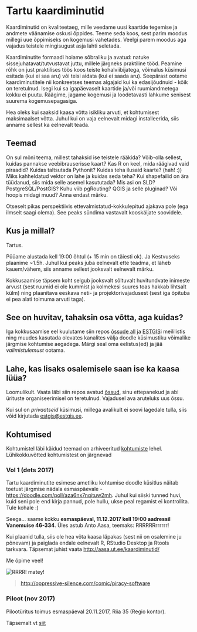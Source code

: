 # Tartu kaardiminutid
Kaardiminutid on kvaliteetaeg, mille veedame uusi kaartide tegemise
ja andmete väänamise oskusi õppides. Teeme seda koos, sest parim
moodus millegi uue õppimiseks on kogemusi vahetades. Veelgi parem
moodus aga vajadus teistele mingisugust asja lahti seletada.

Kaardiminutite formaadi hoiame sõbraliku ja avatud: natuke
sissejuhatavat/tutvustavat juttu, millele järgneks praktiline tööd.
Peamine rõhk on just praktilises töös koos teiste kohalviibijatega,
võimalus küsimusi esitada (kui ei saa aru) või teisi aidata (kui ei
saada aru). Seepärast ootame kaardiminutitele nii konkreetses teemas
algajaid kui ka edasijõudnuid - kõik on teretulnud. Isegi kui sa
igapäevaselt kaartide ja/või ruumiandmetega kokku ei puutu. Räägime,
jagame kogemusi ja loodetavasti lahkume senisest suurema
kogemusepagasiga.

Hea oleks kui saaksid kaasa võtta isikliku arvuti, et kohtumisest
maksimaalset võtta. Juhul kui on vaja eelnevalt midagi installeerida,
siis anname sellest ka eelnevalt teada.

## Teemad
On sul mõni teema, millest tahaksid ise teistele rääkida? Võib-olla
sellest, kuidas pannakse veebibrauserisse kaart? Kas R on keel,
mida räägivad vaid piraadid? Kuidas taltsutada Pythonit?
Kuidas teha ilusaid kaarte? (hah! :)) Miks kahheldatud vektor on
lahe ja kuidas seda teha? Kui shapefailid on ära tüüdanud, siis
mida selle asemel kasututada? Mis asi on SLD? PostgreSQL/PostGIS?
Kuhu viib pgRouting? QGIS ja selle pluginad? Või hoopis midagi muud?
Anna endast märku.

Otseselt pikas perspektiivis ettevalmistatud-kokkulepitud ajakava
pole (ega ilmselt saagi olema). See peaks sündima vastavalt
kooskäijate soovidele.

## Kus ja millal?
Tartus.

Püüame alustada kell 19:00 õhtul (+ 15 min on täiesti ok). Ja
Kestvuseks plaanime ~1.5h. Juhul kui peaks juba eelnevalt ette
teadma, et läheb kauem/vähem, siis anname sellest jooksvalt eelnevalt
märku.

Kokkusaamise täpsem koht selgub jooksvalt sõltuvalt huvitundvate
inimeste arvust (sest ruumid ei ole kummist ja kolmekesi suures toas
hakkab lihtsalt külm) ning plaanitava eeskava neti- ja projektorivajadusest
(sest iga õpituba ei pea alati toimuma arvuti taga).

## See on huvitav, tahaksin osa võtta, aga kuidas?
Iga kokkusaamise eel kuulutame siin repos [õssude all](
https://github.com/kaardiminutid/kaardiminutid/issues) ja
[ESTGIS](http://estgis.ee)i meililistis ning muudes kasutada
olevates kanalites välja doodle küsimustiku võimalike järgmise kohtumise
aegadega. Märgi seal oma eelistus(ed) ja jää _valimistulemust_ ootama.

## Lahe, kas lisaks osalemisele saan ise ka kaasa lüüa?
Loomulikult. Vaata läbi siin repos avatud [õssud](
https://github.com/kaardiminutid/kaardiminutid/issues), sinu ettepanekud
ja abi ürituste organiseerimisel on teretulnud. Vajadusel ava aruteluks
uus õssu.

Kui sul on _privaatseid_ küsimusi, millega avalikult ei soovi lagedale tulla,
siis võid kirjutada estgis@estgis.ee.

## Kohtumised
Kohtumistel läbi käidud teemad on arhiveeritud [kohtumiste](kohtumised/README.md)
lehel. Lühikokkuvõtted kohtumistest on järgnevad

### Vol 1 (dets 2017)
Tartu kaardiminutite esimese ametliku kohtumise doodle küsitlus näitab toetust 
järgmise nädala esmaspäevale - https://doodle.com/poll/aza6nx7nqituw2mh. Juhul 
kui siiski tunned huvi, kuid seni pole end kirja pannud, pole hullu, ukse peal 
regamist ei kontrollita. Tule kohale :)

Seega... saame kokku __esmaspäeval, 11.12.2017 kell 19:00 aadressil Vanemuise 
46-334__. Üles astub Anto Aasa, teemaks: RRRRRRrrrrrr! 

Kui plaanid tulla, siis ole hea võta kaasa läpakas (sest nii on osalemine ju 
põnevam) ja paiglada endale eelnevalt R, RStudio Desktop ja Rtools tarkvara. 
Täpsemat juhist vaata http://aasa.ut.ee/kaardiminutid/

Me õpime veel!

![RRRR! matey!](http://oppressive-silence.com/wp-content/uploads/2016/12/piracysoftware.jpg)

> http://oppressive-silence.com/comic/piracy-software

### Piloot (nov 2017)
Pilootüritus toimus esmaspäeval 20.11.2017, Riia 35 (Regio kontor).

Täpsemalt vt [siit](kohtumised/README.md)
